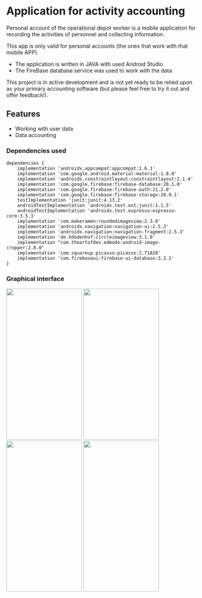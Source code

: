 # Application for activity accounting
Personal account of the operational depot worker is a mobile application for recording the activities of personnel and collecting information.

This app is only valid for personal accounts (the ones that work with that mobile APP).
  + The application is written in JAVA with used Android Studio
  + The FireBase database service was used to work with the data

This project is in active development and is not yet ready to be relied upon as your primary accounting software (but please feel free to try it out and offer feedback!).

## Features

+ Working with user data
+ Data accounting

### Dependencies used
```
dependencies {
    implementation 'androidx.appcompat:appcompat:1.6.1'
    implementation 'com.google.android.material:material:1.8.0'
    implementation 'androidx.constraintlayout:constraintlayout:2.1.4'
    implementation 'com.google.firebase:firebase-database:20.1.0'
    implementation 'com.google.firebase:firebase-auth:21.2.0'
    implementation 'com.google.firebase:firebase-storage:20.0.1'
    testImplementation 'junit:junit:4.13.2'
    androidTestImplementation 'androidx.test.ext:junit:1.1.5'
    androidTestImplementation 'androidx.test.espresso:espresso-core:3.5.1'
    implementation 'com.makeramen:roundedimageview:2.3.0'
    implementation 'androidx.navigation:navigation-ui:2.5.3'
    implementation 'androidx.navigation:navigation-fragment:2.5.3'
    implementation 'de.hdodenhof:circleimageview:3.1.0'
    implementation "com.theartofdev.edmodo:android-image-cropper:2.8.0"
    implementation 'com.squareup.picasso:picasso:2.71828'
    implementation 'com.firebaseui:firebase-ui-database:3.2.2'
}
```

### Graphical interface

<img width="200" height="400" src="https://ltdfoto.ru/images/2023/05/02/3.jpg"> <img width="200" height="400" src="https://ltdfoto.ru/images/2023/05/02/449654511c459fe89.jpg">
<img width="200" height="400" src="https://ltdfoto.ru/images/2023/05/02/8fb4b386cf9c17ddc.jpg"> <img width="200" height="400" src="https://ltdfoto.ru/images/2023/05/02/9.jpg">
